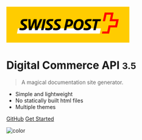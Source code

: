 ![logo](images/logo.svg ':size=50%')

# Digital Commerce API <small>3.5</small>

> A magical documentation site generator.

- Simple and lightweight
- No statically built html files
- Multiple themes

[GitHub](https://github.com/docsifyjs/docsify/)
[Get Started](#digital-commerce-api)

![color](#f0f0f0)